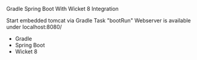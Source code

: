 Gradle Spring Boot With Wicket 8 Integration

Start embedded tomcat via Gradle Task "bootRun" Webserver is available under localhost:8080/

- Gradle 
- Spring Boot
- Wicket 8
